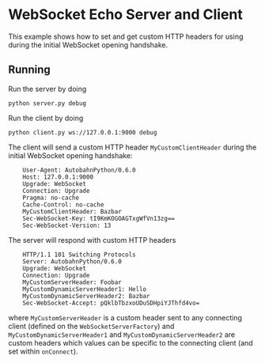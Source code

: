 WebSocket Echo Server and Client
================================

This example shows how to set and get custom HTTP headers for using during the initial WebSocket opening handshake.


Running
-------

Run the server by doing

    python server.py debug

Run the client by doing

    python client.py ws://127.0.0.1:9000 debug

The client will send a custom HTTP header `MyCustomClientHeader` during the initial WebSocket opening handshake:

        User-Agent: AutobahnPython/0.6.0
        Host: 127.0.0.1:9000
        Upgrade: WebSocket
        Connection: Upgrade
        Pragma: no-cache
        Cache-Control: no-cache
        MyCustomClientHeader: Bazbar
        Sec-WebSocket-Key: tI9KmKOGOAGTxgWfVn13zg==
        Sec-WebSocket-Version: 13

The server will respond with custom HTTP headers 

        HTTP/1.1 101 Switching Protocols
        Server: AutobahnPython/0.6.0
        Upgrade: WebSocket
        Connection: Upgrade
        MyCustomServerHeader: Foobar
        MyCustomDynamicServerHeader1: Hello
        MyCustomDynamicServerHeader2: Bazbar
        Sec-WebSocket-Accept: pQklbTbzxoUDuSDHpiYJThfd4vo=

where `MyCustomServerHeader` is a custom header sent to any connecting client (defined on the `WebSocketServerFactory`) and `MyCustomDynamicServerHeader1` and `MyCustomDynamicServerHeader2` are custom headers which values can be specific to the connecting client (and set within `onConnect`).
